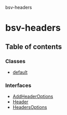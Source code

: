 bsv-headers

# bsv-headers

## Table of contents

### Classes

- [default](classes/default.md)

### Interfaces

- [AddHeaderOptions](interfaces/AddHeaderOptions.md)
- [Header](interfaces/Header.md)
- [HeadersOptions](interfaces/HeadersOptions.md)
